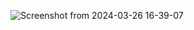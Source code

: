 ![Screenshot from 2024-03-26 16-39-07](https://github.com/EeviLuukkonen/devops-with-docker/assets/75749790/3515c284-162f-4f6c-8672-18e0abab9b87)
